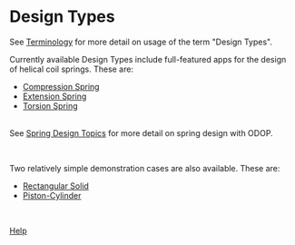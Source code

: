 # Design Types

See [Terminology](/docs/Help/terminology.html#designTypes) for more detail on usage of the term "Design Types".   

Currently available Design Types include full-featured apps for the design of
helical coil springs.
These are:   

* [Compression Spring](/docs/Help/DesignTypes/Spring/Compression/description.html)   
* [Extension Spring](/docs/Help/DesignTypes/Spring/Extension/description.html)   
* [Torsion Spring](/docs/Help/DesignTypes/Spring/Torsion/description.html)   
&nbsp;

See [Spring Design Topics](/docs/Help/SpringDesign/index.html) for more detail on spring design with ODOP.   

&nbsp;

Two relatively simple demonstration cases are also available.
These are:   

* [Rectangular Solid](/docs/Help/DesignTypes/Solid/description.html)   
* [Piston-Cylinder](/docs/Help/DesignTypes/Piston-Cylinder/description.html)   

&nbsp;

[Help](/docs/Help/index.html)
